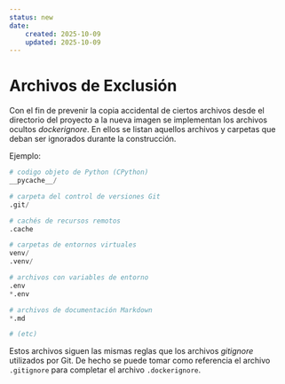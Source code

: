 ```yaml
---
status: new
date:
    created: 2025-10-09
    updated: 2025-10-09
---
```


# Archivos de Exclusión

Con el fin de prevenir
la copia accidental de ciertos archivos
desde el directorio del proyecto
a la nueva imagen
se implementan
los archivos ocultos
*dockerignore*.
En ellos se listan
aquellos archivos y carpetas
que deban ser ignorados
durante la construcción.

Ejemplo:

```py title="Dockerignore - Ejemplo para programas Python"
# codigo objeto de Python (CPython)
__pycache__/

# carpeta del control de versiones Git
.git/

# cachés de recursos remotos
.cache

# carpetas de entornos virtuales
venv/
.venv/

# archivos con variables de entorno
.env
*.env

# archivos de documentación Markdown
*.md

# (etc)
```


Estos archivos siguen las mismas reglas
que los archivos *gitignore*
utilizados por Git.
De hecho se puede tomar como referencia
el archivo `.gitignore`
para completar el archivo `.dockerignore`.